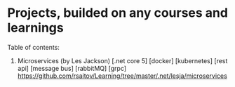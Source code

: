 # Projects, builded on any courses and learnings

Table of contents:

1. Microservices (by Les Jackson)
[.net core 5] [docker] [kubernetes] [rest api] [message bus] [rabbitMQ] [grpc]
https://github.com/rsaitov/Learning/tree/master/.net/lesja/microservices
